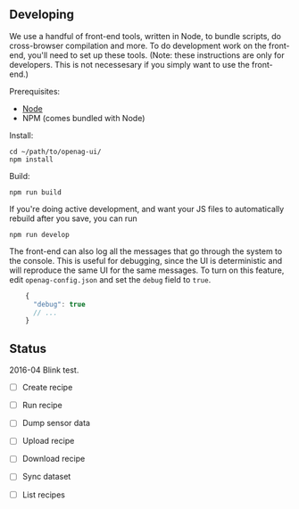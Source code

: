 Developing
----------

We use a handful of front-end tools, written in Node, to bundle scripts, do
cross-browser compilation and more. To do development work on the front-end,
you'll need to set up these tools. (Note: these instructions are only for
developers. This is not necessesary if you simply
want to use the front-end.)

Prerequisites:

- [Node](http://nodejs.org)
- NPM (comes bundled with Node)

Install:

    cd ~/path/to/openag-ui/
    npm install

Build:

    npm run build

If you're doing active development, and want your JS files to automatically
rebuild after you save, you can run

    npm run develop

The front-end can also log all the messages that go through the system to the
console. This is useful for debugging, since the UI is deterministic and will
reproduce the same UI for the same messages. To turn on this feature, edit
`openag-config.json` and set the `debug` field to `true`.

```js
    {
      "debug": true
      // ...
    }
```

Status
------

2016-04 Blink test.

- [ ] Create recipe
- [ ] Run recipe
- [ ] Dump sensor data
- [ ] Upload recipe
- [ ] Download recipe
- [ ] Sync dataset
- [ ] List recipes


